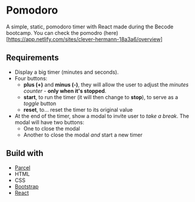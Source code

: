 # Pomodoro
A simple, static, pomodoro timer with React made during the Becode bootcamp.
You can check the pomodro (here)[https://app.netlify.com/sites/clever-hermann-18a3a6/overview]

## Requirements


- Display a big timer (minutes and seconds).
- Four buttons:
  - **plus (+)** and **minus (-)**, they will allow the user to adjust the _minutes counter_ - **only when it's stopped**.
  - **start**, to run the timer (it will then change to **stop**), to serve as a _toggle_ button
  - **reset**, to… reset the timer to its original value
- At the end of the timer, show a modal to invite user to _take a break_. The modal will have two buttons:
  - One to close the modal
  - Another to close the modal _and_ start a new timer


## Build with 

- [Parcel](https://parceljs.org/)
- HTML 
- CSS
- [Bootstrap](https://getbootstrap.com/)
- [React](https://fr.reactjs.org/)
